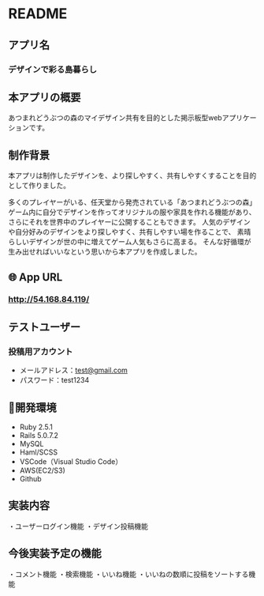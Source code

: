 # README

## アプリ名
### デザインで彩る島暮らし

## 本アプリの概要
  あつまれどうぶつの森のマイデザイン共有を目的とした掲示板型webアプリケーションです。

## 制作背景
  本アプリは制作したデザインを、より探しやすく、共有しやすくすることを目的として作りました。

  多くのプレイヤーがいる、任天堂から発売されている「あつまれどうぶつの森」
  ゲーム内に自分でデザインを作ってオリジナルの服や家具を作れる機能があり、
  さらにそれを世界中のプレイヤーに公開することもできます。
  人気のデザインや自分好みのデザインをより探しやすく、共有しやすい場を作ることで、
  素晴らしいデザインが世の中に増えてゲーム人気もさらに高まる。
  そんな好循環が生み出せればいいなという思いから本アプリを作成しました。

## 🌐 App URL
### http://54.168.84.119/

## テストユーザー

### 投稿用アカウント

  - メールアドレス：test@gmail.com
  - パスワード：test1234

## 🔨開発環境
- Ruby 2.5.1
- Rails 5.0.7.2
- MySQL
- Haml/SCSS
- VSCode（Visual Studio Code）
- AWS(EC2/S3)
- Github

## 実装内容
・ユーザーログイン機能
・デザイン投稿機能

## 今後実装予定の機能
・コメント機能
・検索機能
・いいね機能
・いいねの数順に投稿をソートする機能